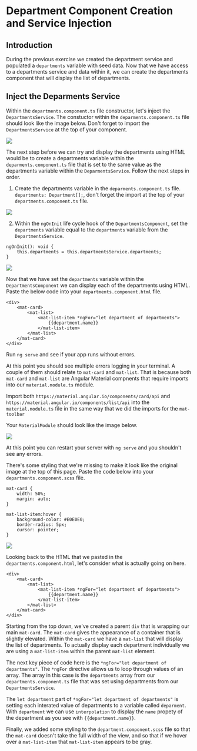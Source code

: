 # Department Component Creation and Service Injection

## Introduction

During the previous exercise we created the department service and populated a `departments` variable with seed data. Now that we have access to a departments service and data within it, we can create the departments component that will display the list of departments.

## Inject the Deparments Service

Within the `departments.component.ts` file constructor, let's inject the `DepartmentsService`. The constuctor within the `deparments.component.ts` file should look like the image below. Don't forget to import the `DepartmentsService` at the top of your component.

![](img/service_injection.png)

The next step before we can try and display the departments using HTML would be to create a departments variable within the `deparments.component.ts` file that is set to the same value as the departments variable within the `DeparmentsService`. Follow the next steps in order.

1. Create the departments variable in the `deparments.component.ts` file. `departments: Department[];`, don't forget the import at the top of your `departments.component.ts` file.

![](img/department_comp_variable.png)

2. Within the `ngOnInit` life cycle hook of the `DepartmentsComponent`, set the `departments` variable equal to the `departments` variable from the `DepartmentsService`.

```
ngOnInit(): void {
    this.departments = this.departmentsService.departments;
}
```

![](img/set_departments.png)

Now that we have set the `departments` variable within the `DepartmentsComponent` we can display each of the departments using HTML. Paste the below code into your `departments.component.html` file.

```
<div>
    <mat-card>
        <mat-list>
            <mat-list-item *ngFor="let department of departments">
                {{department.name}}
            </mat-list-item>
        </mat-list>
    </mat-card>
</div>
```

Run `ng serve` and see if your app runs without errors.

At this point you should see multiple errors logging in your terminal. A couple of them should relate to `mat-card` and `mat-list`. That is because both `mat-card` and `mat-list` are Angular Material compnents that require imports into our `material.module.ts` module.

Import both `https://material.angular.io/components/card/api` and `https://material.angular.io/components/list/api` into the `material.module.ts` file in the same way that we did the imports for the `mat-toolbar`

Your `MaterialModule` should look like the image below.

![](img/card_list_imports.png)

At this point you can restart your server with `ng serve` and you shouldn't see any errors.

There's some styling that we're missing to make it look like the original image at the top of this page. Paste the code below into your `departments.component.scss` file.

```
mat-card {
    width: 50%;
    margin: auto;
}

mat-list-item:hover {
    background-color: #E0E0E0;
    border-radius: 5px;
    cursor: pointer;
}
```

![](img/departments_scss.png)

Looking back to the HTML that we pasted in the `departments.component.html`, let's consider what is actually going on here.

```
<div>
    <mat-card>
        <mat-list>
            <mat-list-item *ngFor="let department of departments">
                {{department.name}}
            </mat-list-item>
        </mat-list>
    </mat-card>
</div>
```

Starting from the top down, we've created a parent `div` that is wrapping our main `mat-card`. The `mat-card` gives the appearance of a container that is slightly elevated. Within the `mat-card` we have a `mat-list` that will display the list of departments. To actually display each department individually we are using a `mat-list-item` within the parent `mat-list` element. 

The next key piece of code here is the `*ngFor="let department of departments"`. The `*ngFor` directive allows us to loop through values of an array. The array in this case is the `departments` array from our `departments.component.ts` file that was set using departments from our `DepartmentsService`. 

The `let department` part of `*ngFor="let department of departments"` is setting each interated value of departments to a variable called `deparment`. With `department` we can use `interpolation` to display the `name` propety of the department as you see with `{{department.name}}`.

Finally, we added some styling to the `department.component.scss` file so that the `mat-card` doesn't take the full width of the view, and so that if we hover over a `mat-list-item` that `mat-list-item` appears to be gray.

